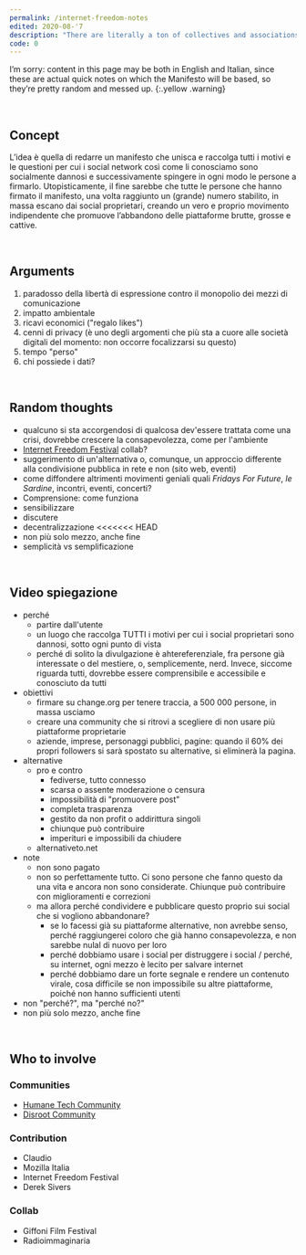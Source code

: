```yaml
---
permalink: /internet-freedom-notes
edited: 2020-08-'7
description: "There are literally a ton of collectives and associations around the world which fight for internet freedom and users'' rights, but I believe everything should start from the user’s end. Here there are my notes and thoughts to write the <em>Internet Freedom Manifesto</em>"
code: 0
---
```


I’m sorry: content in this page may be both in English and Italian, since these are actual quick notes on which the Manifesto will be based, so they’re pretty random and messed up.
{:.yellow .warning}

<br />

## Concept

L’idea è quella di redarre un manifesto che unisca e raccolga tutti i motivi e le questioni per cui i social network così come li conosciamo sono socialmente dannosi e successivamente spingere in ogni modo le persone a firmarlo. Utopisticamente, il fine sarebbe che tutte le persone che hanno firmato il manifesto, una volta raggiunto un (grande) numero stabilito, in massa escano dai social proprietari, creando un vero e proprio movimento indipendente che promuove l’abbandono delle piattaforme brutte, grosse e cattive.

<br />

## Arguments

1. paradosso della libertà di espressione contro il monopolio dei mezzi di comunicazione
2. impatto ambientale
3. ricavi economici ("regalo likes")
4. cenni di privacy (è uno degli argomenti che più sta a cuore alle società digitali del momento: non occorre focalizzarsi su questo)
5. tempo "perso"
6. chi possiede i dati?

<br />

## Random thoughts

- qualcuno si sta accorgendosi di qualcosa dev'essere trattata come una crisi, dovrebbe crescere la consapevolezza, come per l'ambiente
- [Internet Freedom Festival](https://internetfreedomfestival.org/) collab?
- suggerimento di un'alternativa o, comunque, un approccio differente alla condivisione pubblica in rete e non (sito web, eventi)
- come diffondere altrimenti movimenti geniali quali _Fridays For Future_, _le Sardine_, incontri, eventi, concerti?
- Comprensione: come funziona
- sensibilizzare
- discutere
- decentralizzazione
<<<<<<< HEAD
- non più solo mezzo, anche fine
- semplicità vs semplificazione

<br />

## Video spiegazione

- perché
    - partire dall'utente
    - un luogo che raccolga TUTTI i motivi per cui i social proprietari sono dannosi, sotto ogni punto di vista
    - perché di solito la divulgazione è ahtereferenziale, fra persone già interessate o del mestiere, o, semplicemente, nerd. Invece, siccome riguarda tutti, dovrebbe essere comprensibile e accessibile e conosciuto da tutti
- obiettivi
    - firmare su change.org per tenere traccia, a 500 000 persone, in massa usciamo
    - creare una community che si ritrovi a scegliere di non usare più piattaforme proprietarie
    - aziende, imprese, personaggi pubblici, pagine: quando il 60% dei propri followers si sarà spostato su alternative, si eliminerà la pagina.
- alternative
    - pro e contro
        - fediverse, tutto connesso
        - scarsa o assente moderazione o censura
        - impossibilità di "promuovere post"
        - completa trasparenza
        - gestito da non profit o addirittura singoli
        - chiunque può contribuire
        - imperituri e impossibili da chiudere
    - alternativeto.net
- note
    - non sono pagato
    - non so perfettamente tutto. Ci sono persone che fanno questo da una vita e ancora non sono considerate. Chiunque può contribuire con miglioramenti e correzioni
    - ma allora perché condividere e pubblicare questo proprio sui social che si vogliono abbandonare?
         - se lo facessi già su piattaforme alternative, non avrebbe senso, perché raggiungerei coloro che già hanno consapevolezza, e non sarebbe nulal di nuovo per loro
         - perché dobbiamo usare i social per distruggere i social / perché, su internet, ogni mezzo è lecito per salvare internet
         - perché dobbiamo dare un forte segnale e rendere un contenuto virale, cosa difficile se non impossibile su altre piattaforme, poiché non hanno sufficienti utenti
 - non "perché?", ma "perché no?"
 - non più solo mezzo, anche fine

<br />

## Who to involve

### Communities

- [Humane Tech Community](https://community.humanetech.com/)
- [Disroot Community](https://disroot.org/en/community)

### Contribution

- Claudio
- Mozilla Italia
- Internet Freedom Festival
- Derek Sivers

### Collab

- Giffoni Film Festival
- Radioimmaginaria
